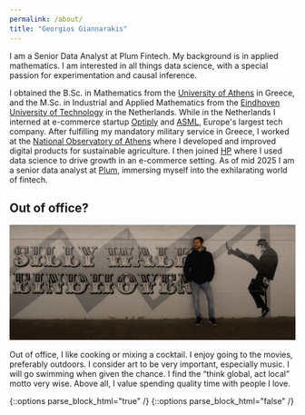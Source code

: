 ```yaml
---
permalink: /about/
title: "Georgios Giannarakis"
---
```


I am a Senior Data Analyst at Plum Fintech.
My background is in applied mathematics. I am interested in all things data science, with a special
passion for experimentation and causal inference.

I obtained the B.Sc. in Mathematics from the [University of Athens](https://en.math.uoa.gr/)
in Greece, and the M.Sc. in Industrial and Applied Mathematics from the
[Eindhoven University of Technology](https://www.tue.nl/en/our-university/departments/mathematics-and-computer-science/)
in the Netherlands. While in the Netherlands I 
interned at e-commerce startup [Optiply](https://optiply.co.uk/) and [ASML](https://www.asml.com/en), 
Europe's largest tech company.
After fulfilling my mandatory military service in Greece, I worked at the 
[National Observatory of Athens](https://github.com/Agri-Hub)
where I developed and improved digital products for sustainable agriculture.
I then joined [HP](https://www.hp.com/us-en/home.html) where I used data science
to drive growth in an e-commerce setting. As of mid 2025 I am a senior data analyst at [Plum](https://withplum.com/), 
immersing myself into the exhilarating world of fintech.


[//]: # (## Experience)

[//]: # (* 2021-now: **Data Scientist**, _National Observatory of Athens, Greece_)

[//]: # (* 2020: **Data Science Intern**, _ASML, The Netherlands_)

[//]: # (* 2018: **Business Intelligence Intern**, _Optiply, The Netherlands_)

[//]: # (## Education)

[//]: # (<span style="font-size:0.5em;">LOVE!</span>)

[//]: # (* **M.Sc. in Industrial and Applied Mathematics**, _Eindhoven University of Technology, 2020_)

[//]: # (* **B.Sc. in Mathematics**, _University of Athens, 2016_)

## Out of office?

[//]: # (I consider balance to be a virtue that an individual acquires via exposure )

[//]: # (to a diverse set of experiences; striking such a balance is a life goal of mine. )

[//]: # (I have worked at a leading tech company using cutting edge science, studied at a top )

[//]: # (technical university, brewed cofee for customers at a café, created videos while serving in the army.)

[//]: # (While not a coherent body of activities, I cherish each of them separately for directing me in life, )

[//]: # (and most of all for teaching me to perceive adversity as opportunity; to have a growth mindset.)

![](/assets/images/silly.png)

Out of office, I like cooking or mixing a cocktail. I enjoy going to the movies, 
preferably outdoors. I consider art to be very important, especially music. 
I will go swimming when given the chance. I find the “think global, act local” motto very wise. 
Above all, I value spending quality time with people I love. 

{::options parse_block_html="true" /}
{::options parse_block_html="false" /}